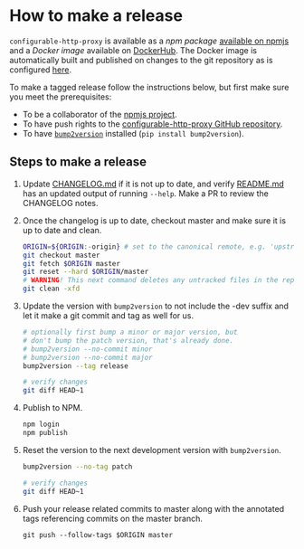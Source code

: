 # How to make a release

`configurable-http-proxy` is available as a _npm package_ [available on
npmjs](https://www.npmjs.com/package/configurable-http-proxy) and a _Docker
image_ available on
[DockerHub](https://hub.docker.com/r/jupyterhub/configurable-http-proxy). The
Docker image is automatically built and published on changes to the git
repository as is configured
[here](https://hub.docker.com/repository/docker/jupyterhub/configurable-http-proxy/builds).

To make a tagged release follow the instructions below, but first make sure you
meet the prerequisites:
- To be a collaborator of the [npmjs
  project](https://www.npmjs.com/package/configurable-http-proxy).
- To have push rights to the [configurable-http-proxy GitHub
  repository](https://github.com/jupyterhub/configurable-http-proxy).
- To have [`bump2version`](https://github.com/c4urself/bump2version) installed
  (`pip install bump2version`).

## Steps to make a release

1. Update [CHANGELOG.md](CHANGELOG.md) if it is not up to date, and verify
   [README.md](README.md) has an updated output of running `--help`. Make a PR
   to review the CHANGELOG notes.

1. Once the changelog is up to date, checkout master and make sure it is up to
   date and clean.

   ```bash
   ORIGIN=${ORIGIN:-origin} # set to the canonical remote, e.g. 'upstream' if 'origin' is not the official repo
   git checkout master
   git fetch $ORIGIN master
   git reset --hard $ORIGIN/master
   # WARNING! This next command deletes any untracked files in the repo
   git clean -xfd
   ```

1. Update the version with `bump2version` to not include the -dev suffix and let
   it make a git commit and tag as well for us.

   ```bash
   # optionally first bump a minor or major version, but
   # don't bump the patch version, that's already done.
   # bump2version --no-commit minor
   # bump2version --no-commit major
   bump2version --tag release

   # verify changes
   git diff HEAD~1
   ```

1. Publish to NPM.

   ```bash
   npm login
   npm publish
   ```

1. Reset the version to the next development version with `bump2version`.

   ```bash
   bump2version --no-tag patch

   # verify changes
   git diff HEAD~1
   ```

1. Push your release related commits to master along with the annotated tags
   referencing commits on the master branch.

   ```
   git push --follow-tags $ORIGIN master
   ```
